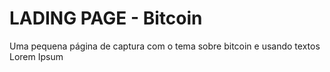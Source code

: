# LADING PAGE - Bitcoin 

Uma pequena página de captura com o tema sobre bitcoin e usando textos Lorem Ipsum